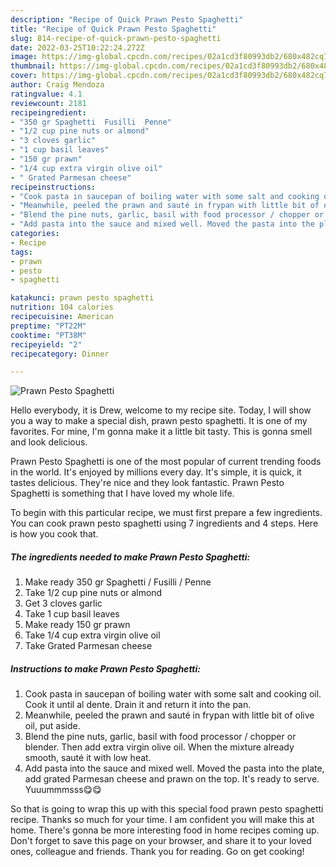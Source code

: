 ```yaml
---
description: "Recipe of Quick Prawn Pesto Spaghetti"
title: "Recipe of Quick Prawn Pesto Spaghetti"
slug: 814-recipe-of-quick-prawn-pesto-spaghetti
date: 2022-03-25T10:22:24.272Z
image: https://img-global.cpcdn.com/recipes/02a1cd3f80993db2/680x482cq70/prawn-pesto-spaghetti-recipe-main-photo.jpg
thumbnail: https://img-global.cpcdn.com/recipes/02a1cd3f80993db2/680x482cq70/prawn-pesto-spaghetti-recipe-main-photo.jpg
cover: https://img-global.cpcdn.com/recipes/02a1cd3f80993db2/680x482cq70/prawn-pesto-spaghetti-recipe-main-photo.jpg
author: Craig Mendoza
ratingvalue: 4.1
reviewcount: 2181
recipeingredient:
- "350 gr Spaghetti  Fusilli  Penne"
- "1/2 cup pine nuts or almond"
- "3 cloves garlic"
- "1 cup basil leaves"
- "150 gr prawn"
- "1/4 cup extra virgin olive oil"
- " Grated Parmesan cheese"
recipeinstructions:
- "Cook pasta in saucepan of boiling water with some salt and cooking oil. Cook it until al dente. Drain it and return it into the pan."
- "Meanwhile, peeled the prawn and sauté in frypan with little bit of olive oil, put aside."
- "Blend the pine nuts, garlic, basil with food processor / chopper or blender. Then add extra virgin olive oil. When the mixture already smooth, sauté it with low heat."
- "Add pasta into the sauce and mixed well. Moved the pasta into the plate, add grated Parmesan cheese and prawn on the top. It&#39;s ready to serve. Yuuummmsss😋😋"
categories:
- Recipe
tags:
- prawn
- pesto
- spaghetti

katakunci: prawn pesto spaghetti 
nutrition: 104 calories
recipecuisine: American
preptime: "PT22M"
cooktime: "PT38M"
recipeyield: "2"
recipecategory: Dinner

---
```



![Prawn Pesto Spaghetti](https://img-global.cpcdn.com/recipes/02a1cd3f80993db2/680x482cq70/prawn-pesto-spaghetti-recipe-main-photo.jpg)

Hello everybody, it is Drew, welcome to my recipe site. Today, I will show you a way to make a special dish, prawn pesto spaghetti. It is one of my favorites. For mine, I'm gonna make it a little bit tasty. This is gonna smell and look delicious.



Prawn Pesto Spaghetti is one of the most popular of current trending foods in the world. It's enjoyed by millions every day. It's simple, it is quick, it tastes delicious. They're nice and they look fantastic. Prawn Pesto Spaghetti is something that I have loved my whole life.


To begin with this particular recipe, we must first prepare a few ingredients. You can cook prawn pesto spaghetti using 7 ingredients and 4 steps. Here is how you cook that.

<!--inarticleads1-->

##### The ingredients needed to make Prawn Pesto Spaghetti:

1. Make ready 350 gr Spaghetti / Fusilli / Penne
1. Take 1/2 cup pine nuts or almond
1. Get 3 cloves garlic
1. Take 1 cup basil leaves
1. Make ready 150 gr prawn
1. Take 1/4 cup extra virgin olive oil
1. Take  Grated Parmesan cheese




<!--inarticleads2-->

##### Instructions to make Prawn Pesto Spaghetti:

1. Cook pasta in saucepan of boiling water with some salt and cooking oil. Cook it until al dente. Drain it and return it into the pan.
1. Meanwhile, peeled the prawn and sauté in frypan with little bit of olive oil, put aside.
1. Blend the pine nuts, garlic, basil with food processor / chopper or blender. Then add extra virgin olive oil. When the mixture already smooth, sauté it with low heat.
1. Add pasta into the sauce and mixed well. Moved the pasta into the plate, add grated Parmesan cheese and prawn on the top. It&#39;s ready to serve. Yuuummmsss😋😋




So that is going to wrap this up with this special food prawn pesto spaghetti recipe. Thanks so much for your time. I am confident you will make this at home. There's gonna be more interesting food in home recipes coming up. Don't forget to save this page on your browser, and share it to your loved ones, colleague and friends. Thank you for reading. Go on get cooking!
